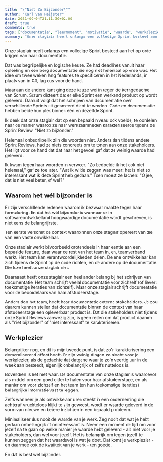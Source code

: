 ```yaml
---
title: "\"Niet Zo Bijzonder\""
author: "Karl van Heijster"
date: 2021-06-04T21:11:56+02:00
draft: true
comments: true
tags: ["documentatie", "leermoment", "motivatie", "waarde", "werkplezier"]
summary: "Onze stagiair heeft onlangs een volledige Sprint besteed aan het op orde krijgen van haar documentatie. Tijdens de Sprint Review karakteriseerde ze die twee weken werk als \"niet zo bijzonder\". Ik kwam tegen die woorden in het verweer."
---
```


Onze stagiair heeft onlangs een volledige Sprint besteed aan het op orde krijgen van haar documentatie.


Dat was begrijpelijke en logische keuze. Ze had deadlines vanuit haar opleiding en een berg documentatie die nog niet helemaal op orde was. Het idee om twee weken lang features te specificeren in het Nederlands, in plaats van in C#, lag dus voor de hand.


Maar aan de andere kant ging deze keuze wel in tegen de kerngedachte van Scrum. Scrum dicteert dat er elke Sprint een werkend product op wordt geleverd. Daaruit volgt dat het schrijven van documentatie over verschillende Sprints uit gesmeerd dient te worden. Code en documentatie hebben beide hun plek binnen één en dezelfde Sprint.


Ik denk dat onze stagiair dat op een bepaald niveau ook voelde, te oordelen naar de manier waarop ze haar werkzaamheden karakteriseerde tijdens de Sprint Review: "Niet zo bijzonder."


Helemaal onbegrijpelijk zijn die woorden niet. Anders dan tijdens andere Sprint Reviews, had ze niets concreets om te tonen aan onze stakeholders. Het ligt voor de hand dat dat haar het gevoel gaf dat ze weinig waarde had geleverd. 


Ik kwam tegen haar woorden in verweer. "Zo bedoelde ik het ook niet helemaal," gaf ze toe later. "Wat ik wilde zeggen was meer: het is niet zo interessant wat ik deze Sprint heb gedaan." Toen moest ze lachen: "O jee, dat is niet veel beter, of wel?"


## Waarom het wél bijzonder is


Er zijn verschillende redenen waarom ik bezwaar maakte tegen haar formulering. En dat het wél bijzonder is wanneer er in softwareontwikkelland hoogwaardige documentatie wordt geschreven, is niet eens de belangrijkste.


Ten eerste verschilt de context waarbinnen onze stagiair opereert van die van een vaste onwikkelaar. 


Onze stagiair werkt bijvoorbeeld grotendeels in haar eentje aan een bepaalde feature, daar waar de rest van het team in, eh, teamverband werkt. Het team kan verantwoordelijkheden delen. De ene ontwikkelaar kan zich tijdens de Sprint op de code richten, en de andere op de documentatie. Die luxe heeft onze stagiair niet.


Daarnaast heeft onze stagiair een heel ander belang bij het schrijven van documentatie. Het team schrijft veelal documentatie voor zichzelf (of liever: toekomstige iteraties van zichzelf). Maar onze stagiair schrijft documentatie voor de beoordelaars van haar afstudeerstage. 


Anders dan het team, heeft haar documentatie externe stakeholders. Je zou daarom kunnen stellen dat documentatie binnen de context van haar afstudeerstage een opleverbaar product is. Dat die stakeholders niet tijdens onze Sprint Reviews aanwezig zijn, is geen reden om dat product daarom als "niet bijzonder" of "niet interessant" te karakteriseren.


## Werkplezier


Belangrijker nog, en dit is mijn tweede punt, is dat zo'n karakterisering een demoraliserend effect heeft. Er zijn weinig dingen zo slecht voor je werkplezier, als de gedachte dat datgene waar je zo'n veertig uur in de week aan besteedt, eigenlijk onbelangrijk of zelfs nutteloos is.


Bovendien is het niet waar. De documentatie van onze stagiair is waardevol als middel om een goed cijfer te halen voor haar afstudeerstage, en als manier om voor zichzelf en het team (en hun toekomstige iteraties) belangrijke informatie vast te leggen.


Zelfs wanneer je als ontwikkelaar uren steekt in een onderneming die achteraf vruchteloos blijkt te zijn geweest, wordt er waarde geleverd in de vorm van nieuwe en betere inzichten in een bepaald probleem.


Minimaliseer dus nooit de waarde van je werk. Zeg nooit dat wat je hebt gedaan onbelangrijk of oninteressant is. Neem een moment de tijd om voor jezelf na te gaan op welke manier je waarde hebt geleverd - als niet voor je stakeholders, dan wel voor jezelf. Het is belangrijk om tegen jezelf te kunnen zeggen dat het waardevol is wat je doet. Dat komt je werkplezier - en daarmee ook de kwaliteit van je werk - ten goede.


En dat is best wel bijzonder.
